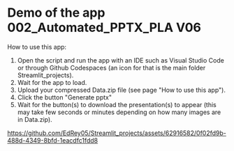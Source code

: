 
# Demo of the app 002_Automated_PPTX_PLA V06

How to use this app:
1. Open the script and run the app with an IDE such as Visual Studio Code or through Github Codespaces (an icon for that is the main folder Streamlit_projects).
2. Wait for the app to load.
3. Upload your compressed Data.zip file (see page "How to use this app").
4. Click the button "Generate pptx"
5. Wait for the button(s) to download the presentation(s) to appear (this may take few seconds or minutes depending on how many images are in Data.zip).

https://github.com/EdRey05/Streamlit_projects/assets/62916582/0f02fd9b-488d-4349-8bfd-1eacdfc1fdd8
